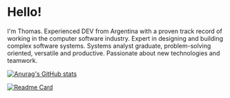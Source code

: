 
# Hello!

I'm Thomas. Experienced DEV from Argentina with a proven track record of working in the computer software industry. Expert in designing and building complex software systems. Systems analyst graduate, problem-solving oriented, versatile and productive. Passionate about new technologies and teamwork.

[![Anurag's GitHub stats](https://github-readme-stats.vercel.app/api?username=thomasbeckford&theme=cobalt)](https://github.com/thomasbeckford)

[![Readme Card](https://github-readme-stats.vercel.app/api/pin/?username=thomasbeckford&repo=portfolio&theme=cobalt)](https://github.com/thomasbeckford/portfolio)
